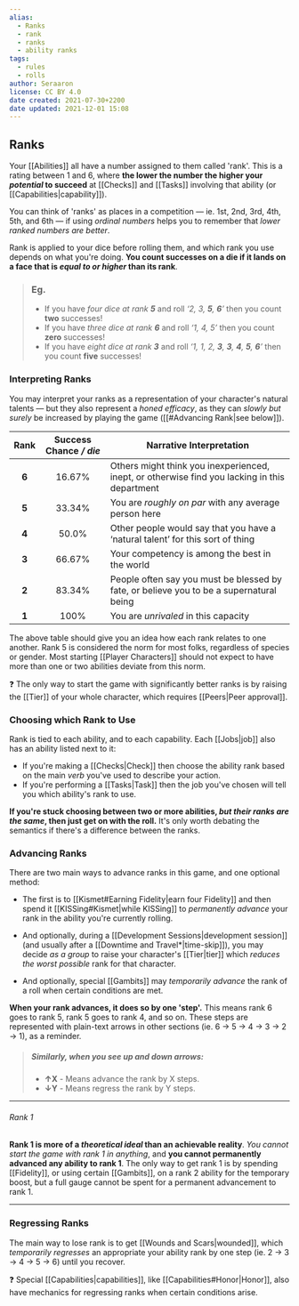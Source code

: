 ```yaml
---
alias:
  - Ranks
  - rank
  - ranks
  - ability ranks
tags:
  - rules
  - rolls
author: Seraaron
license: CC BY 4.0
date created: 2021-07-30+2200
date updated: 2021-12-01 15:08
---
```


## Ranks

Your [[Abilities]] all have a number assigned to them called 'rank'. This is a rating between 1 and 6, where **the lower the number the higher your _potential_ to succeed** at [[Checks]] and [[Tasks]] involving that ability (or  [[Capabilities|capability]]).

You can think of 'ranks' as places in a competition — ie. 1st, 2nd, 3rd, 4th, 5th, and 6th — if using _ordinal numbers_ helps you to remember that _lower ranked numbers are better_.

Rank is applied to your dice before rolling them, and which rank you use depends on what you're doing. **You count successes on a die if it lands on a face that is _equal to or higher_ than its rank**.

> ### Eg.
>
> - If you have _four dice at rank **5**_ and roll _‘2, 3, **5**, **6**’_ then you count **two** successes!
> - If you have _three dice at rank **6**_ and roll _‘1, 4, 5’_ then you count **zero** successes!
> - If you have _eight dice at rank **3**_ and roll _‘1, 1, 2, **3**, **3**, **4**, **5**, **6**’_ then you count **five** successes!

### Interpreting Ranks

You may interpret your ranks as a representation of your character's natural talents — but they also represent a _honed efficacy_, as they can _slowly but surely_ be increased by playing the game ([[#Advancing Rank|see below]]).

|  Rank | Success Chance _/ die_ | Narrative Interpretation                                                                      |
| :---: | :--------------------: | --------------------------------------------------------------------------------------------- |
| **6** |         16.67%         | Others might think you inexperienced, inept, or otherwise find you lacking in this department |
| **5** |         33.34%         | You are _roughly on par_ with any average person here                                         |
| **4** |          50.0%         | Other people would say that you have a ‘natural talent’ for this sort of thing                |
| **3** |         66.67%         | Your competency is among the best in the world                                                |
| **2** |         83.34%         | People often say you must be blessed by fate, or believe you to be a supernatural being       |
| **1** |          100%          | You are _unrivaled_ in this capacity                                                          |

The above table should give you an idea how each rank relates to one another. Rank 5 is considered the norm for most folks, regardless of species or gender. Most starting [[Player Characters]] should not expect to have more than one or two abilities deviate from this norm.

❓ The only way to start the game with significantly better ranks is by raising the [[Tier]] of your whole character, which requires [[Peers|Peer approval]].

### Choosing which Rank to Use

Rank is tied to each ability, and to each capability. Each [[Jobs|job]] also has an ability listed next to it:

- If you're making a [[Checks|Check]] then choose the ability rank based on the main _verb_ you've used to describe your action.
- If you're performing a [[Tasks|Task]] then the job you've chosen will tell you which ability's rank to use.

**If you're stuck choosing between two or more abilities, _but their ranks are the same_, then just get on with the roll.** It's only worth debating the semantics if there's a difference between the ranks.

### Advancing Ranks

There are two main ways to advance ranks in this game, and one optional method:

- The first is to [[Kismet#Earning Fidelity|earn four Fidelity]] and then spend it [[KISSing#Kismet|while KISSing]] to _permanently advance_ your rank in the ability you're currently rolling.

- And optionally, during a [[Development Sessions|development session]] (and usually after a [[Downtime and Travel*|time-skip]]), you may decide _as a group_ to raise your character's [[Tier|tier]] which _reduces the worst possible_ rank for that character.

- And optionally, special [[Gambits]] may _temporarily advance_ the rank of a roll when certain conditions are met.

**When your rank advances, it does so by one 'step'.** This means rank 6 goes to rank 5, rank 5 goes to rank 4, and so on. These steps are represented with plain-text arrows in other sections (ie. 6 → 5 → 4 → 3 → 2 → 1), as a reminder.

> ##### Similarly, when you see up and down arrows:
>
> - **↑X** - Means advance the rank by X steps.
> - **↓Y** - Means regress the rank by Y steps.

---

###### Rank 1

**Rank 1 is more of a _theoretical ideal_ than an achievable reality**. _You cannot start the game with rank 1 in anything_, and **you cannot permanently advanced any ability to rank 1**. The only way to get rank 1 is by spending [[Fidelity]], or using certain [[Gambits]], on a rank 2 ability for the temporary boost, but a full gauge cannot be spent for a permanent advancement to rank 1.

---

### Regressing Ranks

The main way to lose rank is to get [[Wounds and Scars|wounded]], which _temporarily regresses_ an appropriate your ability rank by one step (ie. 2 → 3 → 4 → 5 → 6) until you recover.

❓ Special [[Capabilities|capabilities]], like [[Capabilities#Honor|Honor]], also have mechanics for regressing ranks when certain conditions arise.
